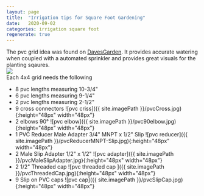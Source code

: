 ```yaml
---
layout: page
title:  "Irrigation tips for Square Foot Gardening"
date:   2020-09-02
categories: irrigation square foot 
regenerate: true
---
```

 
<style style="text/css">

</style>
<script>

</script>
The pvc grid idea was found on [DavesGarden](https://davesgarden.com/community/forums/t/1414441/). It provides accurate watering when coupled with a automated sprinkler and provides great visuals for the planting sqaures.
<br>
<img src="{{ site.imagePath }}/SFWateringGrid.jpg"  />
<br>
Each 4x4 grid needs the following
- 8 pvc lengths measuring 10-3/4"
- 6 pvc lengths measuring 9-1/4" 
- 2 pvc lengths measuring 2-1/2" 
- 9 cross connectors ![pvc criss]({{ site.imagePath }}/pvcCross.jpg){:height="48px" width="48px"}
- 2 elbows 90&deg; ![pvc elbow]({{ site.imagePath }}/pvc90elbow.jpg){:height="48px" width="48px"}
- 1 PVC Reducer Male Adapter 3/4" MNPT x 1/2" Slip ![pvc reducer]({{ site.imagePath }}/pvcReducerMNPT-Slip.jpg){:height="48px" width="48px"}
- 2 Male Slip Adapter 1/2" x 1/2" ![pvc adapter]({{ site.imagePath }}/pvcMaleSlipAdapter.jpg){:height="48px" width="48px"}
- 2 1/2" Threaded cap ![pvc threaded cap ]({{ site.imagePath }}/pvcThreadedCap.jpg){:height="48px" width="48px"}
- 9 Slip on PVC caps ![pvc cap]({{ site.imagePath }}/pvcSlipCap.jpg){:height="48px" width="48px"}